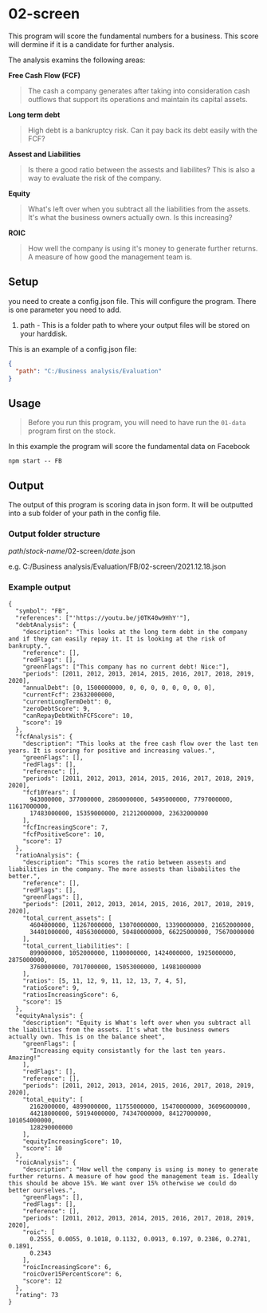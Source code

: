 # 02-screen

This program will score the fundamental numbers for a business. This score will dermine if it is a candidate for further analysis.<br>

<p>The analysis examins the following areas:</p>

**Free Cash Flow (FCF)**

> The cash a company generates after taking into consideration cash outflows that support its operations and maintain its capital assets.<br>

**Long term debt**

> High debt is a bankruptcy risk. Can it pay back its debt easily with the FCF?<br>

**Assest and Liabilities**

> Is there a good ratio between the assests and liabilites? This is also a way to evaluate the risk of the company.<br>

**Equity**

> What's left over when you subtract all the liabilities from the assets. It's what the business owners actually own. Is this increasing?<br>

**ROIC**

> How well the company is using it's money to generate further returns. A measure of how good the management team is.<br>

## Setup

you need to create a config.json file. This will configure the program.
There is one parameter you need to add.

1. path - This is a folder path to where your output files will be stored on your harddisk.

This is an example of a config.json file:

```json
{
  "path": "C:/Business analysis/Evaluation"
}
```

## Usage

> Before you run this program, you will need to have run the `01-data` program first on the stock.

In this example the program will score the fundamental data on Facebook

`npm start -- FB`

## Output

The output of this program is scoring data in json form. It will be outputted into a sub folder of your path in the config file.

### Output folder structure

_path_/_stock-name_/02-screen/_date_.json

e.g.
C:/Business analysis/Evaluation/FB/02-screen/2021.12.18.json

### Example output

```
{
  "symbol": "FB",
  "references": ["'https://youtu.be/j0TK40w9HhY'"],
  "debtAnalysis": {
    "description": "This looks at the long term debt in the company and if they can easily repay it. It is looking at the risk of bankrupty.",
    "reference": [],
    "redFlags": [],
    "greenFlags": ["This company has no current debt! Nice:"],
    "periods": [2011, 2012, 2013, 2014, 2015, 2016, 2017, 2018, 2019, 2020],
    "annualDebt": [0, 1500000000, 0, 0, 0, 0, 0, 0, 0, 0],
    "currentFcf": 23632000000,
    "currentLongTermDebt": 0,
    "zeroDebtScore": 9,
    "canRepayDebtWithFCFScore": 10,
    "score": 19
  },
  "fcfAnalysis": {
    "description": "This looks at the free cash flow over the last ten years. It is scoring for positive and increasing values.",
    "greenFlags": [],
    "redFlags": [],
    "reference": [],
    "periods": [2011, 2012, 2013, 2014, 2015, 2016, 2017, 2018, 2019, 2020],
    "fcf10Years": [
      943000000, 377000000, 2860000000, 5495000000, 7797000000, 11617000000,
      17483000000, 15359000000, 21212000000, 23632000000
    ],
    "fcfIncreasingScore": 7,
    "fcfPositiveScore": 10,
    "score": 17
  },
  "ratioAnalysis": {
    "description": "This scores the ratio between assests and liabilities in the company. The more assests than libabilites the better.",
    "reference": [],
    "redFlags": [],
    "greenFlags": [],
    "periods": [2011, 2012, 2013, 2014, 2015, 2016, 2017, 2018, 2019, 2020],
    "total_current_assets": [
      4604000000, 11267000000, 13070000000, 13390000000, 21652000000,
      34401000000, 48563000000, 50480000000, 66225000000, 75670000000
    ],
    "total_current_liabilities": [
      899000000, 1052000000, 1100000000, 1424000000, 1925000000, 2875000000,
      3760000000, 7017000000, 15053000000, 14981000000
    ],
    "ratios": [5, 11, 12, 9, 11, 12, 13, 7, 4, 5],
    "ratioScore": 9,
    "ratiosIncreasingScore": 6,
    "score": 15
  },
  "equityAnalysis": {
    "description": "Equity is What's left over when you subtract all the liabilities from the assets. It's what the business owners actually own. This is on the balance sheet",
    "greenFlags": [
      "Increasing equity consistantly for the last ten years. Amazing!"
    ],
    "redFlags": [],
    "reference": [],
    "periods": [2011, 2012, 2013, 2014, 2015, 2016, 2017, 2018, 2019, 2020],
    "total_equity": [
      2162000000, 4899000000, 11755000000, 15470000000, 36096000000,
      44218000000, 59194000000, 74347000000, 84127000000, 101054000000,
      128290000000
    ],
    "equityIncreasingScore": 10,
    "score": 10
  },
  "roicAnalysis": {
    "description": "How well the company is using is money to generate further returns. A measure of how good the management team is. Ideally this should be above 15%. We want over 15% otherwise we could do better ourselves.",
    "greenFlags": [],
    "redFlags": [],
    "reference": [],
    "periods": [2011, 2012, 2013, 2014, 2015, 2016, 2017, 2018, 2019, 2020],
    "roic": [
      0.2555, 0.0055, 0.1018, 0.1132, 0.0913, 0.197, 0.2386, 0.2781, 0.1891,
      0.2343
    ],
    "roicIncreasingScore": 6,
    "roicOver15PercentScore": 6,
    "score": 12
  },
  "rating": 73
}
```
